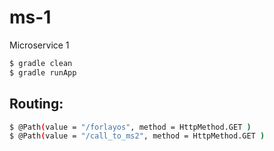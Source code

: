 # ms-1
Microservice 1


```bash
$ gradle clean
$ gradle runApp
```

## Routing:

```bash
$ @Path(value = "/forlayos", method = HttpMethod.GET )
$ @Path(value = "/call_to_ms2", method = HttpMethod.GET )
```


